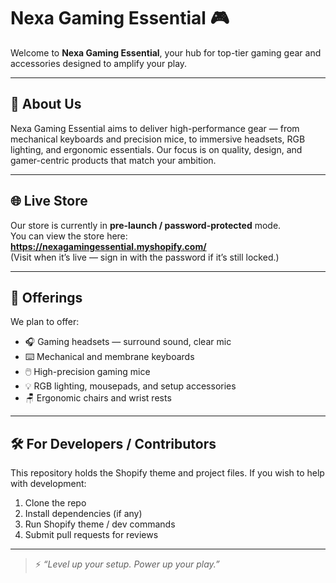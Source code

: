 # Nexa Gaming Essential 🎮  

Welcome to **Nexa Gaming Essential**, your hub for top-tier gaming gear and accessories designed to amplify your play.

---

## 🚀 About Us  
Nexa Gaming Essential aims to deliver high-performance gear — from mechanical keyboards and precision mice, to immersive headsets, RGB lighting, and ergonomic essentials. Our focus is on quality, design, and gamer-centric products that match your ambition.

---

## 🌐 Live Store  
Our store is currently in **pre-launch / password-protected** mode.  
You can view the store here:  
**https://nexagamingessential.myshopify.com/**  
(Visit when it’s live — sign in with the password if it’s still locked.)

---

## 🛒 Offerings  
We plan to offer:  
- 🎧 Gaming headsets — surround sound, clear mic  
- ⌨️ Mechanical and membrane keyboards  
- 🖱️ High-precision gaming mice  
- 💡 RGB lighting, mousepads, and setup accessories  
- 🪑 Ergonomic chairs and wrist rests  
 
---

## 🛠 For Developers / Contributors  
This repository holds the Shopify theme and project files. If you wish to help with development:  
1. Clone the repo  
2. Install dependencies (if any)  
3. Run Shopify theme / dev commands  
4. Submit pull requests for reviews  

---

> ⚡ *“Level up your setup. Power up your play.”*  
